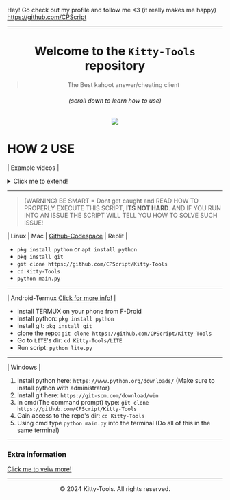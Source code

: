 Hey! Go check out my profile and follow me <3 (it really makes me happy) https://github.com/CPScript

---
<div align=center>
 


# Welcome to the `Kitty-Tools` repository
> The Best kahoot answer/cheating client
###### (scroll down to learn how to use)

<p align="center">
 <img src="https://images-wixmp-ed30a86b8c4ca887773594c2.wixmp.com/f/fec027d5-943a-4543-994b-bd45f4b09ff1/ddc147q-4de5ed23-e4d1-4ecd-89d9-a6376915381e.png/v1/fill/w_1280,h_792,strp/minimalist_cat_art___minimalism___outline_lineart__by_deetees_ddc147q-fullview.png?token=eyJ0eXAiOiJKV1QiLCJhbGciOiJIUzI1NiJ9.eyJzdWIiOiJ1cm46YXBwOjdlMGQxODg5ODIyNjQzNzNhNWYwZDQxNWVhMGQyNmUwIiwiaXNzIjoidXJuOmFwcDo3ZTBkMTg4OTgyMjY0MzczYTVmMGQ0MTVlYTBkMjZlMCIsIm9iaiI6W1t7ImhlaWdodCI6Ijw9NzkyIiwicGF0aCI6IlwvZlwvZmVjMDI3ZDUtOTQzYS00NTQzLTk5NGItYmQ0NWY0YjA5ZmYxXC9kZGMxNDdxLTRkZTVlZDIzLWU0ZDEtNGVjZC04OWQ5LWE2Mzc2OTE1MzgxZS5wbmciLCJ3aWR0aCI6Ijw9MTI4MCJ9XV0sImF1ZCI6WyJ1cm46c2VydmljZTppbWFnZS5vcGVyYXRpb25zIl19.ZevPdeMRo9GoJE5Cn_JUZCgV0yEWxmc0vvdLbJgUSD0" />
</p>

<div align="left">
 
# HOW 2 USE
| Example videos |

<details closed>
<summary>Click me to extend!</summary>

> NOTE: These videos don't fully explain to you on how to use the software.

### Linux/Codespace
[Screen recording 2024-04-26 10.33.12 AM.webm](https://github.com/CPScript/Kitty-Tools/assets/83523587/c7ec5529-c29f-4623-9129-01cd96511e1b)

* Codespace already has python and git installed so dont worry about that!
* If you use a terminal on a Linux OS you will have to manualy install them.

### Replit
[Screen recording 2024-05-10 1.01.43 PM.webm](https://github.com/CPScript/Kitty-Tools/assets/83523587/97b8e7e0-f0ec-455f-b89f-da7126bc84c3)

* On replit you will get an error, all you need to do is re-run the script using the "Run" button <3

### Windows

* My pc blew up so i can't make a video for it yet
</details>

---

> (WARNING) BE SMART = Dont get caught and READ HOW TO PROPERLY EXECUTE THIS SCRIPT, **ITS NOT HARD**. AND IF YOU RUN INTO AN ISSUE THE SCRIPT WILL TELL YOU HOW TO SOLVE SUCH ISSUE!

| Linux | Mac | [Github-Codespace](https://github.com/codespaces) | Replit |
* `pkg install python` or `apt install python`
* `pkg install git`
* `git clone https://github.com/CPScript/Kitty-Tools`
* `cd Kitty-Tools`
* `python main.py`

---

| Android-Termux [Click for more info!](https://github.com/CPScript/Kitty-Tools/tree/main/LITE) |

* Install TERMUX on your phone from F-Droid
* Install python: `pkg install python`
* Install git: `pkg install git`
* clone the repo: `git clone https://github.com/CPScript/Kitty-Tools`
* Go to `LITE`'s dir: `cd Kitty-Tools/LITE`
* Run script: `python lite.py`

---
 
| Windows |
1. Install python here: `https://www.python.org/downloads/` (Make sure to install python with administrator)
2. Install git here: `https://git-scm.com/download/win`
3. In cmd(The command prompt) type: `git clone https://github.com/CPScript/Kitty-Tools`
3. Gain access to the repo's dir: `cd Kitty-Tools`
4. Using cmd type `python main.py` into the terminal
(Do all of this in the same terminal)

---

### Extra information
[Click me to veiw more!](https://github.com/CPScript/Kitty-Tools/blob/main/extra.md)

---
<p align="center">
  &copy; 2024 Kitty-Tools. All rights reserved.
</p>
